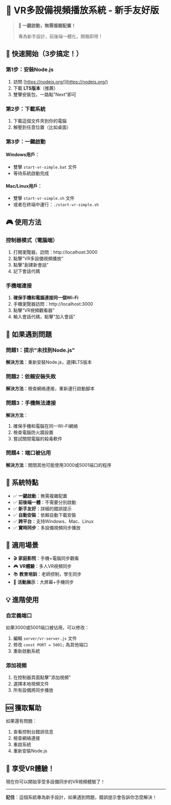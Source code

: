 # 🎉 VR多設備視頻播放系統 - 新手友好版

> **🎯 一鍵啟動，無需複雜配置！**
> 
> 專為新手設計，前後端一體化，開箱即用！

## 🚀 快速開始（3步搞定！）

### 第1步：安裝Node.js
1. 訪問 [https://nodejs.org/](https://nodejs.org/)
2. 下載 **LTS版本**（推薦）
3. 雙擊安裝包，一路點"Next"即可

### 第2步：下載系統
1. 下載這個文件夾到你的電腦
2. 解壓到任意位置（比如桌面）

### 第3步：一鍵啟動

#### Windows用戶：
- 雙擊 `start-vr-simple.bat` 文件
- 等待系統啟動完成

#### Mac/Linux用戶：
- 雙擊 `start-vr-simple.sh` 文件
- 或者在終端中運行：`./start-vr-simple.sh`

## 🎮 使用方法

### 控制器模式（電腦端）
1. 打開瀏覽器，訪問：http://localhost:3000
2. 點擊"VR多設備視頻播放"
3. 點擊"創建新會話"
4. 記下會話代碼

### 手機端連接
1. **確保手機和電腦連接同一個Wi-Fi**
2. 手機瀏覽器訪問：http://localhost:3000
3. 點擊"VR視頻觀看器"
4. 輸入會話代碼，點擊"加入會話"

## 🔧 如果遇到問題

### 問題1：提示"未找到Node.js"
**解決方法**：重新安裝Node.js，選擇LTS版本

### 問題2：依賴安裝失敗
**解決方法**：檢查網絡連接，重新運行啟動腳本

### 問題3：手機無法連接
**解決方法**：
1. 確保手機和電腦在同一Wi-Fi網絡
2. 檢查電腦防火牆設置
3. 嘗試關閉電腦的殺毒軟件

### 問題4：端口被佔用
**解決方法**：關閉其他可能使用3000或5001端口的程序

## 📱 系統特點

- ✅ **一鍵啟動**：無需複雜配置
- ✅ **前後端一體**：不需要分別啟動
- ✅ **新手友好**：詳細的錯誤提示
- ✅ **自動安裝**：依賴自動下載安裝
- ✅ **跨平台**：支持Windows、Mac、Linux
- ✅ **實時同步**：多設備視頻同步播放

## 🎯 適用場景

- 🎬 **家庭影院**：手機+電腦同步觀看
- 🎮 **VR體驗**：多人VR視頻同步
- 📚 **教育培訓**：老師控制，學生同步
- 🎪 **活動展示**：大屏幕+手機同步

## 💡 進階使用

### 自定義端口
如果3000或5001端口被佔用，可以修改：
1. 編輯 `server/vr-server.js` 文件
2. 修改 `const PORT = 5001;` 為其他端口
3. 重新啟動系統

### 添加視頻
1. 在控制器頁面點擊"添加視頻"
2. 選擇本地視頻文件
3. 所有設備將同步播放

## 🆘 獲取幫助

如果還有問題：
1. 查看控制台錯誤信息
2. 檢查網絡連接
3. 重啟系統
4. 重新安裝Node.js

## 🎉 享受VR體驗！

現在你可以開始享受多設備同步的VR視頻體驗了！

---

**記住**：這個系統專為新手設計，如果遇到問題，錯誤提示會告訴你怎麼解決！







